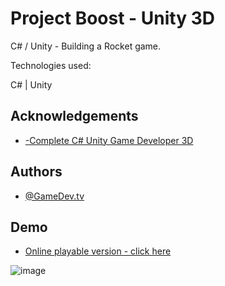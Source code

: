 # Project Boost - Unity 3D  

C# / Unity - Building a Rocket game.

 
Technologies used:

C# | Unity 













## Acknowledgements

 - [-Complete C# Unity Game Developer 3D](https://www.udemy.com/course/unitycourse2/learn/lecture/24879902?start=15#overview)

## Authors

- [@GameDev.tv](https://www.youtube.com/channel/UC2CRYvS0FWRkTpCU3l4j8Mg)





## Demo

- [Online playable version - click here](https://sharemygame.com/@tiagoc0sta/rocket-in-mars)

![image](https://user-images.githubusercontent.com/63982700/185771086-cc16d0a9-335f-4c30-ac8e-7d9f0823c753.png)

